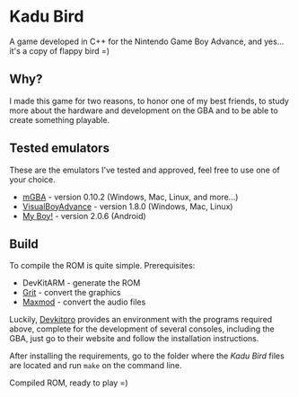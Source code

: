 # Kadu Bird
A game developed in C++ for the Nintendo Game Boy Advance, and yes... 
it's a copy of flappy bird =)

## Why?
I made this game for two reasons, to honor one of my best friends, to 
study more about the hardware and development on the GBA and to be able 
to create something playable.

## Tested emulators
These are the emulators I've tested and approved, feel free to use one of 
your choice.

- [mGBA](https://mgba.io/downloads.html) - version 0.10.2 (Windows, Mac, Linux, and more...)
- [VisualBoyAdvance](https://visualboyadvance.org/download/) - version 1.8.0 (Windows, Mac, Linux)
- [My Boy!](https://play.google.com/store/apps/details?id=com.fastemulator.gbafree&hl=pt_BR&gl=US) - version 2.0.6 (Android)

## Build
To compile the ROM is quite simple.
Prerequisites:

- DevKitARM - generate the ROM
- [Grit](https://www.coranac.com/man/grit/html/grit.htm)  - convert the graphics
- [Maxmod](https://maxmod.devkitpro.org/) - convert the audio files

Luckily, [Devkitpro](https://devkitpro.org/wiki/Getting_Started) provides an 
environment with the programs required above, complete for the development of 
several consoles, including the GBA, just go to their website and follow the 
installation instructions.

After installing the requirements, go to the folder where the *Kadu Bird* files 
are located and run `make` on the command line.

Compiled ROM, ready to play =)
